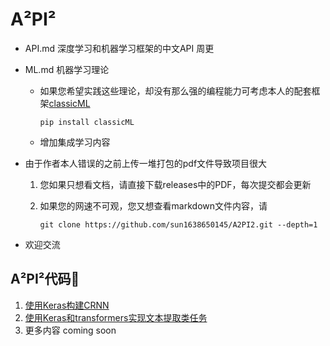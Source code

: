 # A²PI²

* API.md 深度学习和机器学习框架的中文API 周更

* ML.md 机器学习理论

  * 如果您希望实践这些理论，却没有那么强的编程能力可考虑本人的配套框架[classicML](https://github.com/sun1638650145/classicML)

     ```shell
     pip install classicML
     ```
     
  * 增加集成学习内容

* 由于作者本人错误的之前上传一堆打包的pdf文件导致项目很大

  1. 您如果只想看文档，请直接下载releases中的PDF，每次提交都会更新

  2. 如果您的网速不可观，您又想查看markdown文件内容，请

     ```shell
     git clone https://github.com/sun1638650145/A2PI2.git --depth=1
     ```

* 欢迎交流

## A²PI²代码🌰

1. [使用Keras构建CRNN](https://github.com/sun1638650145/CRNN)
2. [使用Keras和transformers实现文本提取类任务](https://github.com/sun1638650145/TextExtraction)
3. 更多内容 coming soon

